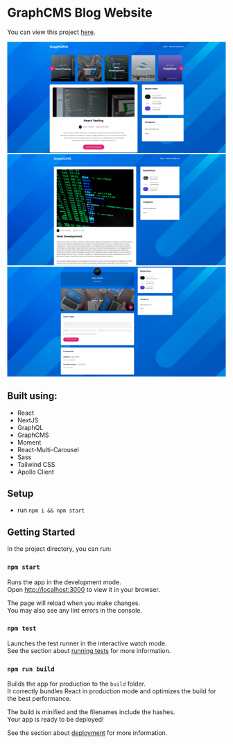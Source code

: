 # GraphCMS Blog Website

You can view this project [here](https://graphql-cms-blog-app.netlify.app).

![](./readme-images/13bb8b48d766000905127fbb57e0b0ac.png)
![](./readme-images/29aae9210f8cb8932cfab932253f90de.png)
![](./readme-images/fc8e02eefb4c8add61e38da297b9c9aa.png)

## Built using:

- React
- NextJS
- GraphQL
- GraphCMS
- Moment
- React-Multi-Carousel
- Sass
- Tailwind CSS
- Apollo Client

## Setup

- run `npm i && npm start`

## Getting Started

In the project directory, you can run:

### `npm start`

Runs the app in the development mode.\
Open [http://localhost:3000](http://localhost:3000) to view it in your browser.

The page will reload when you make changes.\
You may also see any lint errors in the console.

### `npm test`

Launches the test runner in the interactive watch mode.\
See the section about [running tests](https://facebook.github.io/create-react-app/docs/running-tests) for more information.

### `npm run build`

Builds the app for production to the `build` folder.\
It correctly bundles React in production mode and optimizes the build for the best performance.

The build is minified and the filenames include the hashes.\
Your app is ready to be deployed!

See the section about [deployment](https://facebook.github.io/create-react-app/docs/deployment) for more information.
